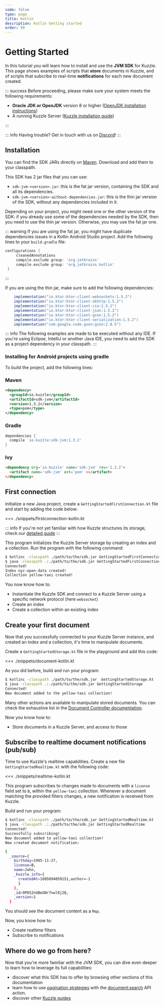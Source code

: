 ```yaml
---
code: false
type: page
title: Kotlin
description: Kotlin Getting started
order: 99
---
```


# Getting Started

In this tutorial you will learn how to install and use the **JVM SDK** for Kuzzle.
This page shows examples of scripts that **store** documents in Kuzzle, and of scripts that subcribe to real-time **notifications** for each new document created.

::: success
Before proceeding, please make sure your system meets the following requirements:

- **Oracle JDK or OpenJDK** version 8 or higher ([OpenJDK installation instructions](https://openjdk.java.net/install/))
- A running Kuzzle Server ([Kuzzle installation guide](/core/2/guides/getting-started/run-kuzzle))

:::


::: info
Having trouble? Get in touch with us on [Discord](http://join.discord.kuzzle.io)!
:::

## Installation

You can find the SDK JARs directly on [Maven](https://mvnrepository.com/artifact/io.kuzzle/sdk-jvm). Download and add them to your classpath.

This SDK has 2 jar files that you can use:
* `sdk-jvm-<version>.jar`: this is the fat jar version, containing the SDK and all its dependencies.
* `sdk-jvm-<version>-without-dependencies.jar`: this is the thin jar version of the SDK, without any dependencies included in it.

Depending on your project, you might need one or the other version of the SDK: if you already use some of the dependencies needed by the SDK, then you need to use the thin jar version. Otherwise, you may use the fat jar one.

::: warning
If you are using the fat jar, you might have duplicate dependencies issues in a Kotlin Android Studio project. Add the following lines to your `build.gradle` file:

```groovy
configurations {
     cleanedAnnotations
     compile.exclude group: 'org.jetbrains'
     compile.exclude group: 'org.jetbrains.kotlin'
 }
```
:::

If you are using the thin jar, make sure to add the following dependencies:

```groovy
    implementation("io.ktor:ktor-client-websockets:1.5.2")
    implementation("io.ktor:ktor-client-okhttp:1.5.2")
    implementation("io.ktor:ktor-client-cio:1.5.2")
    implementation("io.ktor:ktor-client-json:1.5.2")
    implementation("io.ktor:ktor-client-gson:1.5.2")
    implementation("io.ktor:ktor-client-serialization:1.5.2")
    implementation("com.google.code.gson:gson:2.8.5")
```

::: info
The following examples are made to be executed without any IDE.
If you're using Eclipse, IntelliJ or another Java IDE, you need to add the SDK as a project dependency in your classpath.
:::

### Installing for Android projects using gradle

To build the project, add the following lines:

### Maven

```xml
<dependency>
  <groupId>io.kuzzle</groupId>
  <artifactId>sdk-jvm</artifactId>
  <version>1.3.2</version>
  <type>pom</type>
</dependency>
```

### Gradle

```groovy
dependencies {
  compile 'io.kuzzle:sdk-jvm:1.3.2'
}
```

### Ivy

```html
<dependency org='io.kuzzle' name='sdk-jvm' rev='1.3.2'>
  <artifact name='sdk-jvm' ext='pom' ></artifact>
</dependency>
```
## First connection

Initialize a new Java project, create a `GettingStartedFirstConnection.kt` file and start by adding the code below:

<<< ./snippets/firstconnection-kotlin.kt

::: info
If you're not yet familiar with how Kuzzle structures its storage, check our [detailed guide](/core/2/guides/main-concepts/data-storage)
:::

This program initializes the Kuzzle Server storage by creating an index and a collection.
Run the program with the following command:

```bash
$ kotlinc -classpath ./path/to/the/sdk.jar GettingStartedFirstConnection.kt
$ java -classpath .:./path/to/the/sdk.jar GettingStartedFirstConnection
Connected!
Index nyc-open-data created!
Collection yellow-taxi created!
```

You now know how to:

- Instantiate the Kuzzle SDK and connect to a Kuzzle Server using a specific network protocol (here `websocket`)
- Create an index
- Create a collection within an existing index

## Create your first document

Now that you successfully connected to your Kuzzle Server instance, and created an index and a collection, it's time to manipulate documents.

Create a `GettingStartedStorage.kt` file in the playground and add this code:

<<< ./snippets/document-kotlin.kt

As you did before, build and run your program:

```bash
$ kotlinc -classpath ./path/to/the/sdk.jar  GettingStartedStorage.kt
$ java -classpath .:./path/to/the/sdk.jar GettingStartedStorage
Connected!
New document added to the yellow-taxi collection!
```

Many other actions are available to manipulate stored documents. You can check the exhaustive list in the [Document Controller documentation](https://docs.kuzzle.io/sdk/jvm/1/controllers/document).

Now you know how to:

- Store documents in a Kuzzle Server, and access to those

## Subscribe to realtime document notifications (pub/sub)

Time to use Kuzzle's realtime capabilities. Create a new file `GettingStartedRealtime.kt` with the following code:

<<< ./snippets/realtime-kotlin.kt

This program subscribes to changes made to documents with a `license` field set to `B`, within the `yellow-taxi` collection. Whenever a document matching the provided filters changes, a new notification is received from Kuzzle.

Build and run your program:

```bash
$ kotlinc -classpath ./path/to/the/sdk.jar GettingStartedRealtime.kt
$ java -classpath .:./path/to/the/sdk.jar GettingStartedRealtime
Connected!
Successfully subscribing!
New document added to yellow-taxi collection!
New created document notification:

{
  _source={
    birthday=1995-11-27,
    license=B,
    name=John,
    _kuzzle_info={
      createdAt=1605694059151,author=-1
      }
    },
    _id=9PDS2nUBeGNr7nwl8j2Q,
    _version=1
  }

```

You should see the document content as a `Map`.

Now, you know how to:

- Create realtime filters
- Subscribe to notifications

## Where do we go from here?

Now that you're more familiar with the JVM SDK, you can dive even deeper to learn how to leverage its full capabilities:

- discover what this SDK has to offer by browsing other sections of this documentation
- learn how to use [pagination strategies](/sdk/jvm/1/core-classes/search-result/next/#pagination-strategies) with the [document:search](/sdk/jvm/1/controllers/document/search/) API action.
- discover other [Kuzzle guides](core/2/guides/introduction/what-is-kuzzle/)
